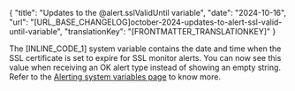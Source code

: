{
  "title": "Updates to the @‌alert.sslValidUntil variable",
  "date": "2024-10-16",
  "url": "[URL_BASE_CHANGELOG]october-2024-updates-to-alert-ssl-valid-until-variable",
  "translationKey": "[FRONTMATTER_TRANSLATIONKEY]"
}

The [INLINE_CODE_1] system variable contains the date and time when the SSL certificate is set to expire for SSL monitor alerts. You can now see this value when receiving an OK alert type instead of showing an empty string. Refer to the [Alerting system variables page]([LINK_URL_1]) to know more.